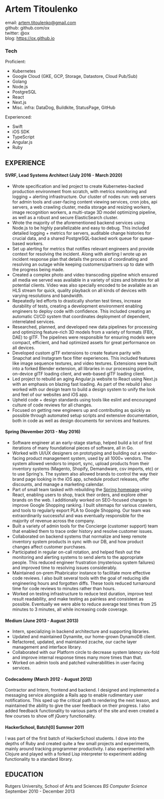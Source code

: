# Artem Titoulenko

email: artem.titoulenko@gmail.com  
github: github.com/ox  
twitter: @ox  
blog: https://ox.github.io  

### Tech

Proficient:

- Kubernetes
- Google Cloud (GKE, GCP, Storage, Datastore, Cloud Pub/Sub)
- Golang
- Node.js
- PostgreSQL
- React
- Next.js
- Misc. infra: DataDog, Buildkite, StatusPage, GitHub

Experienced:

- Swift
- iOS SDK
- TypeScript
- Angular.js
- Ruby

## EXPERIENCE

#### SVRF, Lead Systems Architect (July 2016 - March 2020)

+ Wrote specification and led project to create Kubernetes-backed production environment from scratch, with metrics monitoring and logging + alerting infrastructure. Our cluster of nodes run: web servers for admin tools and user-facing content viewing services, cron jobs, api servers, a web crawling cluster, media storage and resizing workers, image recognition workers, a multi-stage 3D model optimizing pipeline, as well as a robust and secure ElasticSearch cluster.
+ Wrote the majority of the aforementioned backend services using Node.js to be highly parallelizable and easy to debug. This included detailed logging + metrics for servers, auditable change histories for crucial data, and a shared PostgreSQL-backed work queue for queue-based workers.
+ Set up alerting for metrics that notifies relevant engineers and provide context for resolving the incident. Along with alerting I wrote up an incident response plan that details the process of coordinating and resolving an outage while keeping customers/partners up to date with the progress being made.
+ Created a complex photo and video transcoding pipeline which ensured all media we served was available in a variety of sizes and bitrates for all potential clients. Video was also specially encoded to be available as an HLS stream for quick, quality playback on all kinds of devices with varying resolutions and bandwidth.
+ Repeatedly led efforts to drastically shorten test times, increase durability of tests, creating a development environment enabling engineers to deploy code with confidence. This included creating an automatic CI/CD system that coordinates deployment of dependent, interrelated services.
+ Researched, planned, and developed new data pipelines for processing and optimizing feature-rich 3D models from a variety of formats (FBX, DAE) to glTF. The pipelines were responsible for ensuring models were compact, efficient, and had optimized assets for great performance on all devices.
+ Developed custom glTF extensions to create feature parity with Snapchat and Instagram face filter experiences. This included features like image sequence textures, and video textures. Extensions were built into a forked Blender extension, all libraries in our processing pipeline, on-device glTF loading client, and web-based glTF loading client.
+ Led project to rebuild an aging Angular.js website to React using Next.js with an emphasis on blazing fast loading. As part of the rebuild I also worked with our design team to build a design system to unify the look and feel of our websites and iOS app.
+ Upheld code + design standards using tools like eslint and encouraged culture of code reviews for all changes.
+ Focused on getting new engineers up and contributing as quickly as possible through automated setup scripts and extensive documentation, both in code as well as design documents for services and features.

#### Spring (November 2013 - May 2016)

+ Software engineer at an early-stage startup, helped build a lot of first iterations of many foundational pieces of software, all in Go.
+ Worked with UI/UX designers on prototyping and building out a vendor-facing product management system, used by all 1000+ vendors. The system allowed vendors to import, sync, upload products from their inventory systems (Magento, Shopify, Demandware, csv imports, etc) or to use Spring's. The system also allowed brands to control the way their brand page looking in the iOS app, schedule product releases, offer discounts, and manage a marketing calendar.
+ Part of small team tasked with rebuilding the [Spring homepage](https://www.shopspring.com) using React, enabling users to shop, track their orders, and explore other brands on the web. I additionally worked on SEO-focused changes to improve Google Shopping ranking. I built sitemaps for various crawlers, and tools to regularly export PLA to Google Shopping. Our team was extraordinarily successful and was eventually responsible for the majority of revenue across the company.
+ Built a variety of admin tools for the Concierge (customer support) team that enabled them to trace order history and resolve customer issues.
+ Collaborated on backend systems that normalize and keep remote inventory system products in sync with our DB, and how product changes affect customer purchases.
+ Participated in regular on-call rotation, and helped flesh out the monitoring and alerting systems to send alerts to the appropriate people. This reduced engineer frustration (mysterious system failures) and improved time to resolving issues considerably.
+ Maintained on-prem Phabricator instance to facilitate more effective code reviews. I also built several tools with the goal of reducing idle engineering hours and forgotten diffs. These tools reduced turnaround time for code reviews to minutes rather than hours.
+ Worked on testing infrastructure to reduce test duration, improve test result readability, and make testing as painless and consistent as possible. Eventually we were able to reduce average test times from 25 minutes to 3 minutes, all while increasing code coverage.

#### Medium (June 2013 - August 2013)
+ Intern, specializing in backend architecture and supporting libraries.
+ Updated and maintained Dynamite, our home-grown DynamoDB client.
+ Refactored, updated, and maintained zcache, our cache layer management and interface library.
+ Collaborated with our Platform circle to decrease system latency six-fold and improve internal response times many more times than that.
+ Worked on admin tools and patched vulnerabilities in user-facing services.

#### Codecademy (March 2012 - August 2012)
Contractor and Intern, frontend and backend. I designed and implemented a messaging service alongside a Rails app to enable rudimentary user notifications. This sped up the critical path to rendering the next lesson, and maintained the ability to give the user feedback on their progress. I also added feedback functionality to various parts of the site and even created a few courses to show off jQuery functionality.

#### HackerSchool, Batch[0] Summer 2011
I was part of the first batch of HackerSchool students. I dove into the depths of Ruby and created quite a few small projects and experiments, mainly around tracking programmer productivity. I also experimented with Clojure and played with a forked Lisp interpreter to experiment adding functionality to a standard library.

## EDUCATION

Rutgers University, School of Arts and Sciences
_BS Computer Science_
September 2010 - December 2013  
